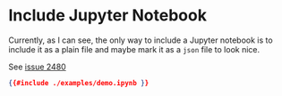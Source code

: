 # Include Jupyter Notebook

Currently, as I can see, the only way to include a Jupyter notebook is to include it as a plain file and maybe mark it as a `json` file to look nice.

See [issue 2480](https://github.com/rust-lang/mdBook/issues/2480)

```json
{{#include ./examples/demo.ipynb }}
```

